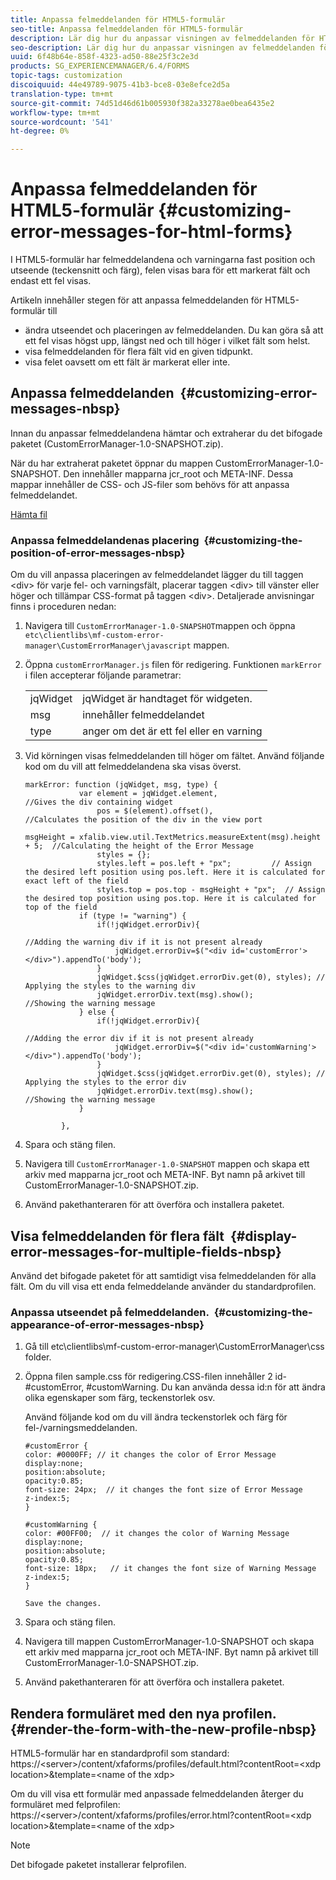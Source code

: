 ```yaml
---
title: Anpassa felmeddelanden för HTML5-formulär
seo-title: Anpassa felmeddelanden för HTML5-formulär
description: Lär dig hur du anpassar visningen av felmeddelanden för HTML5-formulär, inklusive hur du ändrar deras position och utseende.
seo-description: Lär dig hur du anpassar visningen av felmeddelanden för HTML5-formulär, inklusive hur du ändrar deras position och utseende.
uuid: 6f48b64e-858f-4323-ad50-88e25f3c2e3d
products: SG_EXPERIENCEMANAGER/6.4/FORMS
topic-tags: customization
discoiquuid: 44e49789-9075-41b3-bce8-03e8efce2d5a
translation-type: tm+mt
source-git-commit: 74d51d46d61b005930f382a33278ae0bea6435e2
workflow-type: tm+mt
source-wordcount: '541'
ht-degree: 0%

---
```



# Anpassa felmeddelanden för HTML5-formulär {#customizing-error-messages-for-html-forms}

I HTML5-formulär har felmeddelandena och varningarna fast position och utseende (teckensnitt och färg), felen visas bara för ett markerat fält och endast ett fel visas.

Artikeln innehåller stegen för att anpassa felmeddelanden för HTML5-formulär till

* ändra utseendet och placeringen av felmeddelanden. Du kan göra så att ett fel visas högst upp, längst ned och till höger i vilket fält som helst.
* visa felmeddelanden för flera fält vid en given tidpunkt.
* visa felet oavsett om ett fält är markerat eller inte.

## Anpassa felmeddelanden  {#customizing-error-messages-nbsp}

Innan du anpassar felmeddelandena hämtar och extraherar du det bifogade paketet (CustomErrorManager-1.0-SNAPSHOT.zip).

När du har extraherat paketet öppnar du mappen CustomErrorManager-1.0-SNAPSHOT. Den innehåller mapparna jcr_root och META-INF. Dessa mappar innehåller de CSS- och JS-filer som behövs för att anpassa felmeddelandet.

[Hämta fil](assets/customerrormanager-1.0-snapshot.zip)

### Anpassa felmeddelandenas placering  {#customizing-the-position-of-error-messages-nbsp}

Om du vill anpassa placeringen av felmeddelandet lägger du till taggen &lt;div> för varje fel- och varningsfält, placerar taggen &lt;div> till vänster eller höger och tillämpar CSS-format på taggen &lt;div>. Detaljerade anvisningar finns i proceduren nedan:

1. Navigera till `CustomErrorManager-1.0-SNAPSHOT`mappen och öppna `etc\clientlibs\mf-custom-error-manager\CustomErrorManager\javascript` mappen.
1. Öppna `customErrorManager.js` filen för redigering. Funktionen `markError` i filen accepterar följande parametrar:

   |  |  |
   |---|---|
   | jqWidget | jqWidget är handtaget för widgeten. |
   | msg | innehåller felmeddelandet |
   | type | anger om det är ett fel eller en varning |

1. Vid körningen visas felmeddelanden till höger om fältet. Använd följande kod om du vill att felmeddelandena ska visas överst.

   ```
   markError: function (jqWidget, msg, type) {
               var element = jqWidget.element,                                //Gives the div containing widget
                   pos = $(element).offset(),                          //Calculates the position of the div in the view port
                                                                   msgHeight = xfalib.view.util.TextMetrics.measureExtent(msg).height + 5;  //Calculating the height of the Error Message
                   styles = {};
                   styles.left = pos.left + "px";         // Assign the desired left position using pos.left. Here it is calculated for exact left of the field 
                   styles.top = pos.top - msgHeight + "px";  // Assign the desired top position using pos.top. Here it is calculated for top of the field 
               if (type != "warning") {
                   if(!jqWidget.errorDiv){
                                                                                   //Adding the warning div if it is not present already
                       jqWidget.errorDiv=$("<div id='customError'></div>").appendTo('body');
                   }
                   jqWidget.$css(jqWidget.errorDiv.get(0), styles); // Applying the styles to the warning div
                   jqWidget.errorDiv.text(msg).show();                     //Showing the warning message
               } else {
                   if(!jqWidget.errorDiv){
                                                                                   //Adding the error div if it is not present already
                       jqWidget.errorDiv=$("<div id='customWarning'></div>").appendTo('body');
                   }
                   jqWidget.$css(jqWidget.errorDiv.get(0), styles); // Applying the styles to the error div
                   jqWidget.errorDiv.text(msg).show();                     //Showing the warning message
               }
   
           },
   ```

1. Spara och stäng filen.
1. Navigera till `CustomErrorManager-1.0-SNAPSHOT` mappen och skapa ett arkiv med mapparna jcr_root och META-INF. Byt namn på arkivet till CustomErrorManager-1.0-SNAPSHOT.zip.
1. Använd pakethanteraren för att överföra och installera paketet.

## Visa felmeddelanden för flera fält  {#display-error-messages-for-multiple-fields-nbsp}

Använd det bifogade paketet för att samtidigt visa felmeddelanden för alla fält. Om du vill visa ett enda felmeddelande använder du standardprofilen.

### Anpassa utseendet på felmeddelanden.  {#customizing-the-appearance-of-error-messages-nbsp}

1. Gå till etc\clientlibs\mf-custom-error-manager\CustomErrorManager\css folder.

1. Öppna filen sample.css för redigering.CSS-filen innehåller 2 id- #customError, #customWarning. Du kan använda dessa id:n för att ändra olika egenskaper som färg, teckenstorlek osv.

   Använd följande kod om du vill ändra teckenstorlek och färg för fel-/varningsmeddelanden.

   ```
   #customError {
   color: #0000FF; // it changes the color of Error Message
   display:none;
   position:absolute;
   opacity:0.85;
   font-size: 24px;  // it changes the font size of Error Message
   z-index:5;
   }
   
   #customWarning {
   color: #00FF00;  // it changes the color of Warning Message
   display:none;
   position:absolute;
   opacity:0.85;
   font-size: 18px;   // it changes the font size of Warning Message
   z-index:5;
   }
   
   Save the changes.
   ```

1. Spara och stäng filen.
1. Navigera till mappen CustomErrorManager-1.0-SNAPSHOT och skapa ett arkiv med mapparna jcr_root och META-INF. Byt namn på arkivet till CustomErrorManager-1.0-SNAPSHOT.zip.
1. Använd pakethanteraren för att överföra och installera paketet.

## Rendera formuläret med den nya profilen.  {#render-the-form-with-the-new-profile-nbsp}

HTML5-formulär har en standardprofil som standard: https://&lt;server>/content/xfaforms/profiles/default.html?contentRoot=&lt;xdp location>&amp;template=&lt;name of the xdp>

Om du vill visa ett formulär med anpassade felmeddelanden återger du formuläret med felprofilen: https://&lt;server>/content/xfaforms/profiles/error.html?contentRoot=&lt;xdp location>&amp;template=&lt;name of the xdp>

>[!NOTE]
>
>Det bifogade paketet installerar felprofilen.

